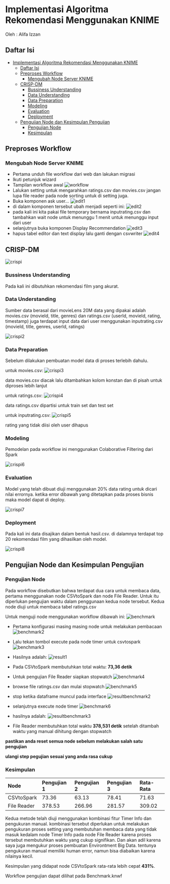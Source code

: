 # Implementasi Algoritma Rekomendasi Menggunakan KNIME

Oleh : Alifa Izzan

## Daftar Isi

- [Implementasi Algoritma Rekomendasi Menggunakan KNIME](#implementasi-algoritma-rekomendasi-menggunakan-knime)
  - [Daftar Isi](#daftar-isi)
  - [Preproses Workflow](#preproses-workflow)
    - [Mengubah Node Server KNIME](#mengubah-node-server-knime)
  - [CRISP-DM](#crisp-dm)
    - [Bussiness Understanding](#bussiness-understanding)
    - [Data Understanding](#data-understanding)
    - [Data Preparation](#data-preparation)
    - [Modeling](#modeling)
    - [Evaluation](#evaluation)
    - [Deployment](#deployment)
  - [Pengujian Node dan Kesimpulan Pengujian](#pengujian-node-dan-kesimpulan-pengujian)
    - [Pengujian Node](#pengujian-node)
    - [Kesimpulan](#kesimpulan)

## Preproses Workflow

### Mengubah Node Server KNIME

- Pertama unduh file workflow dari web dan lakukan migrasi
- Ikuti petunjuk wizard
- Tampilan workflow awal
![workflow](assets/knimeworkflow.png)
- Lalukan setting untuk mengarahkan ratings.csv dan movies.csv jangan lupa file reader pada node sorting untuk di setting juga.
- Buka komponen ask user...
![edit1](assets/editworkflow1.png)
- di dalam komponen tersebut ubah menjadi seperti ini:
![edit2](assets/editworkflow2.png)
- pada kali ini kita pakai file temporary bernama inputrating.csv dan tambahkan wait node  untuk menunggu 1 menit untuk menunggu input dari user
- selanjutnya buka komponen Display Recommendation
![edit3](assets/editworkflow3.png)
- hapus tabel editor dan text display lalu ganti dengan csvwriter
![edit4](assets/editworkflow4.png)


## CRISP-DM

![crispi](assets/crispdm.jpg)

### Bussiness Understanding

Pada kali ini dibutuhkan rekomendasi film yang akurat.

### Data Understanding

Sumber data berasal dari movieLens 20M data yang dipakai adalah movies.csv (movieId, title, genres) dan ratings.csv (userId, movieId, rating, timestamp) juga terdapat input data dari user menggunakan inputrating.csv (movieId, title, genres, userId, ratings)

![crispi2](assets/crispdm2.png)

### Data Preparation

Sebelum dilakukan pembuatan model data di proses terlebih dahulu.

untuk movies.csv:
![crispi3](assets/crispdm3.png)

data movies.csv diacak lalu ditambahkan kolom konstan dan di pisah untuk diproses lebih lanjut

untuk ratings.csv:
![crispi4](assets/crispdm4.png)

data ratings.csv dipartisi untuk train set dan test set

untuk inputrating.csv:
![crispi5](assets/crispdm5.png)

rating yang tidak diisi oleh user dihapus

### Modeling

Pemodelan pada workflow ini menggunakan Colaborative Filtering dari Spark

![crispi6](assets/crispdm6.png)

### Evaluation

Model yang telah dibuat diuji menggunakan 20% data rating untuk dicari nilai errornya. ketika error dibawah yang ditetapkan pada proses bisnis maka model dapat di deploy.

![crispi7](assets/crispdm7.png)

### Deployment

Pada kali ini data disajikan dalam bentuk hasil.csv. di dalamnya terdapat top 20 rekomendasi film yang dihasilkan oleh model.

![crispi8](assets/crispdm8.png)


## Pengujian Node dan Kesimpulan Pengujian

### Pengujian Node

Pada workflow disebutkan bahwa terdapat dua cara untuk membaca data, pertama menggunakan node CSVtoSpark dan node File Reader. Untuk itu diperlukan pengujian waktu dalam penggunaan kedua node tersebut. Kedua node diuji untuk membaca tabel ratings.csv

Untuk menguji node menggunakan workflow dibawah ini:
![benchmark](assets/benchmark1.png)

- Pertama konfigurasi masing masing node untuk melakukan pembacaan
![benchmark2](assets/benchmark2.png)
- Lalu tekan tombol execute pada node timer untuk csvtospark
![benchmark3](assets/benchmark3.png)
- Hasilnya adalah:
![result1](assets/resultbenchmark1.png)
- Pada CSVtoSpark membutuhkan total waktu: **73,36 detik**

- Untuk pengujian File Reader siapkan stopwatch
![benchmark4](assets/benchmark4.png)
-  browse file ratings.csv dan mulai stopwatch
![benchmark5](assets/benchmark5.png)
- stop ketika dataframe muncul pada interface
![resultbenchmark2](assets/resultbenchmark2.png)
- selanjutnya execute node timer
![benchmark6](assets/benchmark6.png)
- hasilnya adalah:
![resultbenchmark3](assets/resultbenchmark3.png)
- File Reader membutuhkan total waktu **378,531 detik** setelah ditambah waktu yang manual dihitung dengan stopwatch

**pastikan anda reset semua node sebelum melakukan salah satu pengujian**

**ulangi step pegujian sesuai yang anda rasa cukup**

### Kesimpulan

| Node | Pengujian 1 | Pengujian 2 | Pengujian 3 | Rata-Rata |
| :--- | :---- |:--- | :---- | :---- |
| CSVtoSpark | 73.36 | 63.13 | 78.41 | 71.63 |
| File Reader | 378.53 | 266.96 | 281.57 | 309.02 |

Kedua metode telah diuji menggunakan kombinasi fitur Timer Info dan pengukuran manual. kombinasi tersebut diperlukan untuk melakukan pengukuran proses setting yang membutuhan membaca data yang tidak masuk kedalam node Timer Info pada node File Reader karena proses tersebut membutuhkan waktu yang cukup signifikan. Dan akan adil karena saya juga mengukur proses pembuatan Environtment Big Data. tentunya pengukuran manual memiliki human error, namun bisa diabaikan karena nilainya kecil.

Kesimpulan yang didapat node CSVtoSpark rata-rata lebih cepat **431%**.

Workflow pengujian dapat dilihat pada Benchmark.knwf